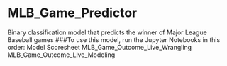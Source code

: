 # MLB_Game_Predictor
Binary classification model that predicts the winner of Major League Baseball games
###To use this model, run the Jupyter Notebooks in this order:
Model Scoresheet
MLB_Game_Outcome_Live_Wrangling
MLB_Game_Outcome_Live_Modeling

